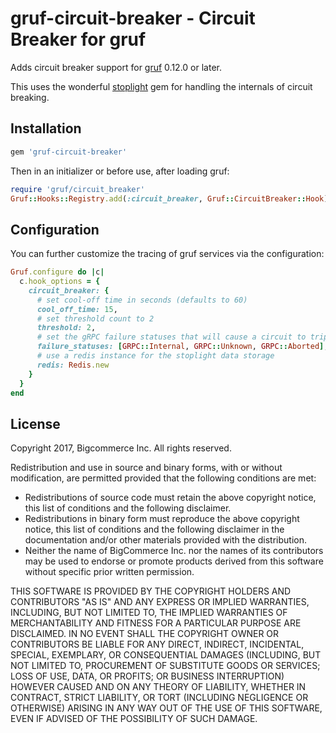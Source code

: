 # gruf-circuit-breaker - Circuit Breaker for gruf

Adds circuit breaker support for [gruf](https://github.com/bigcommerce/gruf) 0.12.0 or later.

This uses the wonderful [stoplight](https://github.com/orgsync/stoplight) gem for handling
the internals of circuit breaking.

## Installation

```ruby
gem 'gruf-circuit-breaker'
```

Then in an initializer or before use, after loading gruf:

```ruby
require 'gruf/circuit_breaker'
Gruf::Hooks::Registry.add(:circuit_breaker, Gruf::CircuitBreaker::Hook)
```

## Configuration

You can further customize the tracing of gruf services via the configuration:

```ruby
Gruf.configure do |c|
  c.hook_options = {
    circuit_breaker: {
      # set cool-off time in seconds (defaults to 60)
      cool_off_time: 15, 
      # set threshold count to 2
      threshold: 2, 
      # set the gRPC failure statuses that will cause a circuit to trip 
      failure_statuses: [GRPC::Internal, GRPC::Unknown, GRPC::Aborted],
      # use a redis instance for the stoplight data storage
      redis: Redis.new
    }
  }
end
```

## License

Copyright 2017, Bigcommerce Inc.
All rights reserved.

Redistribution and use in source and binary forms, with or without
modification, are permitted provided that the following conditions are
met:

* Redistributions of source code must retain the above copyright
notice, this list of conditions and the following disclaimer.
* Redistributions in binary form must reproduce the above
copyright notice, this list of conditions and the following disclaimer
in the documentation and/or other materials provided with the
distribution.
* Neither the name of BigCommerce Inc. nor the names of its
contributors may be used to endorse or promote products derived from
this software without specific prior written permission.

THIS SOFTWARE IS PROVIDED BY THE COPYRIGHT HOLDERS AND CONTRIBUTORS
"AS IS" AND ANY EXPRESS OR IMPLIED WARRANTIES, INCLUDING, BUT NOT
LIMITED TO, THE IMPLIED WARRANTIES OF MERCHANTABILITY AND FITNESS FOR
A PARTICULAR PURPOSE ARE DISCLAIMED. IN NO EVENT SHALL THE COPYRIGHT
OWNER OR CONTRIBUTORS BE LIABLE FOR ANY DIRECT, INDIRECT, INCIDENTAL,
SPECIAL, EXEMPLARY, OR CONSEQUENTIAL DAMAGES (INCLUDING, BUT NOT
LIMITED TO, PROCUREMENT OF SUBSTITUTE GOODS OR SERVICES; LOSS OF USE,
DATA, OR PROFITS; OR BUSINESS INTERRUPTION) HOWEVER CAUSED AND ON ANY
THEORY OF LIABILITY, WHETHER IN CONTRACT, STRICT LIABILITY, OR TORT
(INCLUDING NEGLIGENCE OR OTHERWISE) ARISING IN ANY WAY OUT OF THE USE
OF THIS SOFTWARE, EVEN IF ADVISED OF THE POSSIBILITY OF SUCH DAMAGE.
